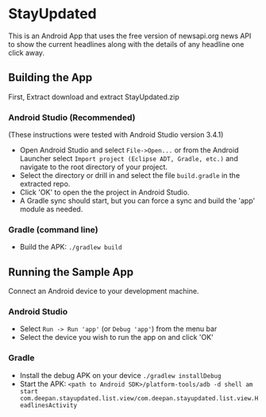 # StayUpdated

This is an Android App that uses the free version of newsapi.org news API to show the current headlines along with the details of any headline one click away.

## Building the App

First, Extract download and extract StayUpdated.zip

### Android Studio (Recommended)

(These instructions were tested with Android Studio version 3.4.1)

* Open Android Studio and select `File->Open...` or from the Android Launcher select `Import project (Eclipse ADT, Gradle, etc.)` and navigate to the root directory of your project.
* Select the directory or drill in and select the file `build.gradle` in the extracted repo.
* Click 'OK' to open the the project in Android Studio.
* A Gradle sync should start, but you can force a sync and build the 'app' module as needed.

### Gradle (command line)

* Build the APK: `./gradlew build`

## Running the Sample App

Connect an Android device to your development machine.

### Android Studio

* Select `Run -> Run 'app'` (or `Debug 'app'`) from the menu bar
* Select the device you wish to run the app on and click 'OK'

### Gradle

* Install the debug APK on your device `./gradlew installDebug`
* Start the APK: `<path to Android SDK>/platform-tools/adb -d shell am start com.deepan.stayupdated.list.view/com.deepan.stayupdated.list.view.HeadlinesActivity`
